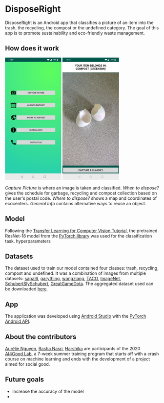# DisposeRight
DisposeRight is an Android app that classifies a picture of an item into the trash, the recycling, the compost or the undefined category. The goal of this app is to promote sustainability and eco-friendly waste management.

## How does it work
<img src="/Images/demo2.jpg" height=400>  <img src="/Images/demo1.jpg" height=400>

_Capture Picture_ is where an image is taken and classified. 
_When to dispose?_ gives the schedule for garbage, recycling and compost collection based on the user's postal code. 
_Where to dispose?_ shows a map and coordinates of ecocenters. 
_General Info_ contains alternative ways to reuse an object.  


## Model
Following the [Transfer Learning for Computer Vision Tutorial](https://pytorch.org/tutorials/beginner/transfer_learning_tutorial.html#load-data), the pretrained ResNet-18 model from the [PyTorch library](https://pytorch.org/docs/stable/torchvision/models.html) was used for the classification task. hyperparameters

## Datasets
The dataset used to train our model contained four classes: trash, recycling, compost and undefined. It was a combination of images from multiple datasets: [sapal6](https://www.kaggle.com/sapal6/waste-classification-data-v2), [garything](https://github.com/garythung/trashnet), [wangziang](https://www.kaggle.com/wangziang/waste-pictures), [TACO](http://tacodataset.org/), [ImageNet](http://image-net.org/download), [SchubertSlySchubert](https://www.kaggle.com/tongpython/cat-and-dog/metadata), [GreatGameDota](https://www.kaggle.com/greatgamedota/ffhq-face-data-set/metadata). The aggregated dataset used can be downloaded [here](https://drive.google.com/file/d/1fXuXGFyijMxHA_8u3n2tXbyaU_mBMybl/view?usp=sharing). 

## App
The application was developed using [Android Studio](https://developer.android.com/studio) with the [PyTorch Android API](https://pytorch.org/mobile/android/).

## About the contributors
[Aurélie Nguyen](https://github.com/aurelie-nguyen), [Rasha Nasri](https://github.com/Rasha7695), [Harshika](https://github.com/Harshika1411) are participants of the 2020 [AI4Good Lab](https://www.ai4goodlab.com/), a 7-week summer training program that starts off with a crash course on machine learning and ends with the development of a project aimed for social good. 

## Future goals
* Increase the accuracy of the model
* 
